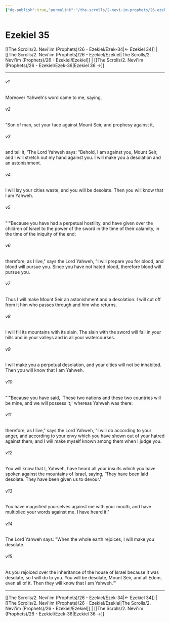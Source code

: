 ```yaml
---
{"dg-publish":true,"permalink":"/the-scrolls/2-nevi-im-prophets/26-ezekiel/ezek-35/","tags":["#TheScrolls","#Neviim"]}
---
```



# Ezekiel 35

[[The Scrolls/2. Nevi'im (Prophets)/26 - Ezekiel/Ezek-34\|← Ezekiel 34]] | [[The Scrolls/2. Nevi'im (Prophets)/26 - Ezekiel/Ezekiel\|The Scrolls/2. Nevi'im (Prophets)/26 - Ezekiel/Ezekiel]] | [[The Scrolls/2. Nevi'im (Prophets)/26 - Ezekiel/Ezek-36\|Ezekiel 36 →]]
***



###### v1 
Moreover Yahweh's word came to me, saying, 

###### v2 
"Son of man, set your face against Mount Seir, and prophesy against it, 

###### v3 
and tell it, 'The Lord Yahweh says: "Behold, I am against you, Mount Seir, and I will stretch out my hand against you. I will make you a desolation and an astonishment. 

###### v4 
I will lay your cities waste, and you will be desolate. Then you will know that I am Yahweh. 

###### v5 
"'"Because you have had a perpetual hostility, and have given over the children of Israel to the power of the sword in the time of their calamity, in the time of the iniquity of the end; 

###### v6 
therefore, as I live," says the Lord Yahweh, "I will prepare you for blood, and blood will pursue you. Since you have not hated blood, therefore blood will pursue you. 

###### v7 
Thus I will make Mount Seir an astonishment and a desolation. I will cut off from it him who passes through and him who returns. 

###### v8 
I will fill its mountains with its slain. The slain with the sword will fall in your hills and in your valleys and in all your watercourses. 

###### v9 
I will make you a perpetual desolation, and your cities will not be inhabited. Then you will know that I am Yahweh. 

###### v10 
"'"Because you have said, 'These two nations and these two countries will be mine, and we will possess it;' whereas Yahweh was there: 

###### v11 
therefore, as I live," says the Lord Yahweh, "I will do according to your anger, and according to your envy which you have shown out of your hatred against them; and I will make myself known among them when I judge you. 

###### v12 
You will know that I, Yahweh, have heard all your insults which you have spoken against the mountains of Israel, saying, 'They have been laid desolate. They have been given us to devour.' 

###### v13 
You have magnified yourselves against me with your mouth, and have multiplied your words against me. I have heard it." 

###### v14 
The Lord Yahweh says: "When the whole earth rejoices, I will make you desolate. 

###### v15 
As you rejoiced over the inheritance of the house of Israel because it was desolate, so I will do to you. You will be desolate, Mount Seir, and all Edom, even all of it. Then they will know that I am Yahweh.'"

***
[[The Scrolls/2. Nevi'im (Prophets)/26 - Ezekiel/Ezek-34\|← Ezekiel 34]] | [[The Scrolls/2. Nevi'im (Prophets)/26 - Ezekiel/Ezekiel\|The Scrolls/2. Nevi'im (Prophets)/26 - Ezekiel/Ezekiel]] | [[The Scrolls/2. Nevi'im (Prophets)/26 - Ezekiel/Ezek-36\|Ezekiel 36 →]]
